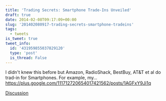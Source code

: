 ```yaml
---
title: 'Trading Secrets: Smartphone Trade-Ins Unveiled'
draft: true
date: 2014-02-08T09:17:09+00:00
slug: '201402080917-trading-secrets-smartphone-tradeins'
tags:
  - tweets
is_tweet: true
tweet_info:
  id: '431959855037829120'
  type: 'post'
  is_thread: False
---
```




I didn't knew this before but Amazon, RadioShack, BestBuy, AT&amp;T et al do trad-in for Smartphones. For example, my… <https://plus.google.com/111712720654017421562/posts/1AGFxY9Ji1q>

[Discussion](https://x.com/sytelus/status/431959855037829120)
